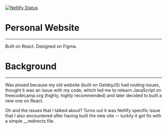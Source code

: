 [![Netlify Status](https://api.netlify.com/api/v1/badges/1b06f032-f3f7-4524-9a9d-c9f143fbe81c/deploy-status)](https://app.netlify.com/sites/oiwyn/deploys)

# Personal Website
---
Built on React. Designed on Figma.

# Background
---
Was pissed because my old website (built on GatsbyJS) had routing issues, thought it was an issue with my code, which led me to relearn JavaScript on freecodecamp.org (highly, highly recommended) and later decided to built a new one on React.

Oh and the issues that I talked about? Turns out it was Netlify specific issue that I also encountered after having built the new site -- luckily it got fix with a simple __redirects file.
